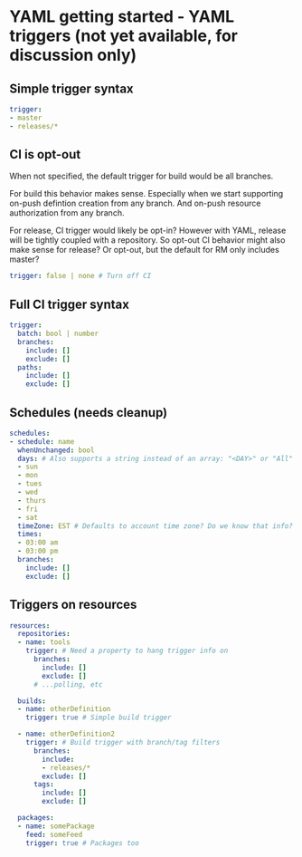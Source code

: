# YAML getting started - YAML triggers (not yet available, for discussion only)

## Simple trigger syntax

```yaml
trigger:
- master
- releases/*
```

## CI is opt-out

When not specified, the default trigger for build would be all branches.

For build this behavior makes sense. Especially when we start supporting on-push defintion creation from any branch. And on-push resource authorization from any branch.

For release, CI trigger would likely be opt-in? However with YAML, release will be tightly coupled with a repository. So opt-out CI behavior might also make sense for release? Or opt-out, but the default for RM only includes master?

```yaml
trigger: false | none # Turn off CI
```

## Full CI trigger syntax

```yaml
trigger:
  batch: bool | number
  branches:
    include: []
    exclude: []
  paths:
    include: []
    exclude: []
```

## Schedules (needs cleanup)

```yaml
schedules:
- schedule: name
  whenUnchanged: bool
  days: # Also supports a string instead of an array: "<DAY>" or "All" or "Weekdays"
  - sun
  - mon
  - tues
  - wed
  - thurs
  - fri
  - sat
  timeZone: EST # Defaults to account time zone? Do we know that info? We might need to maintain a mapping for this abbrev, it is not in system.timeZoneInfo.
  times:
  - 03:00 am
  - 03:00 pm
  branches:
    include: []
    exclude: []
```

## Triggers on resources

```yaml
resources:
  repositories:
  - name: tools
    trigger: # Need a property to hang trigger info on
      branches:
        include: []
        exclude: []
      # ...polling, etc

  builds:
  - name: otherDefinition
    trigger: true # Simple build trigger

  - name: otherDefinition2
    trigger: # Build trigger with branch/tag filters
      branches:
        include:
        - releases/*
        exclude: []
      tags:
        include: []
        exclude: []

  packages:
  - name: somePackage
    feed: someFeed
    trigger: true # Packages too
```
